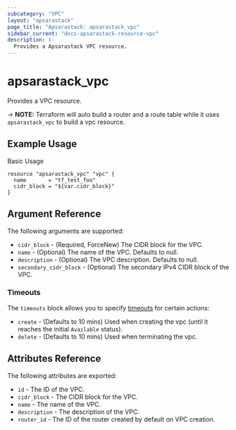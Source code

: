 ```yaml
---
subcategory: "VPC"
layout: "apsarastack"
page_title: "Apsarastack: apsarastack_vpc"
sidebar_current: "docs-apsarastack-resource-vpc"
description: |-
  Provides a Apsarastack VPC resource.
---
```


# apsarastack\_vpc

Provides a VPC resource.

-> **NOTE:** Terraform will auto build a router and a route table while it uses `apsarastack_vpc` to build a vpc resource.

## Example Usage

Basic Usage

```
resource "apsarastack_vpc" "vpc" {
  name       = "tf_test_foo"
  cidr_block = "${var.cidr_block}"
}
```


## Argument Reference

The following arguments are supported:

* `cidr_block` - (Required, ForceNew) The CIDR block for the VPC.
* `name` - (Optional) The name of the VPC. Defaults to null.
* `description` - (Optional) The VPC description. Defaults to null.
* `secondary_cidr_block` - (Optional) The secondary IPv4 CIDR block of the VPC.

### Timeouts

The `timeouts` block allows you to specify [timeouts](https://www.terraform.io/docs/configuration-0-11/resources.html#timeouts) for certain actions:

* `create` - (Defaults to 10 mins) Used when creating the vpc (until it reaches the initial `Available` status). 
* `delete` - (Defaults to 10 mins) Used when terminating the vpc. 

## Attributes Reference

The following attributes are exported:

* `id` - The ID of the VPC.
* `cidr_block` - The CIDR block for the VPC.
* `name` - The name of the VPC.
* `description` - The description of the VPC.
* `router_id` - The ID of the router created by default on VPC creation.
